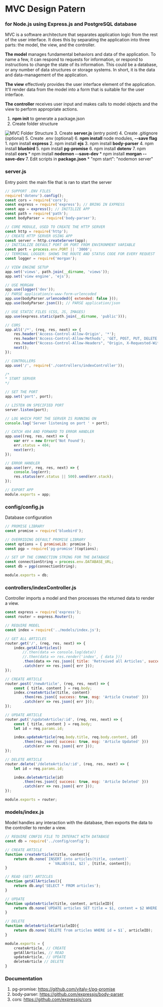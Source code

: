 # MVC Design Patern
### for Node.js using Express.js and PostgreSQL database

MVC is a software architecture that separates application logic from the rest of the user interface. It does this by separating the application into three parts: the model, the view, and the controller.

**The model** manages fundamental behaviors and data of the application. To name a few, it can respond to requests for information, or respond to instructions to change the state of its information. This could be a database, or any number of data structures or storage systems. In short, it is the data and data-management of the application.

**The view** effectively provides the user interface element of the application. It'll render data from the model into a form that is suitable for the user interface.

**The controller** receives user input and makes calls to model objects and the view to perform appropriate actions.

1. **npm init** to generate a package.json
2. Create folder structure 

![MVC Folder Structure](./readme-assets/mvc.png)
3. Create **server.js** (entry point)
4. Create .gitignore (optional)
5. Create .env (optional)
6. **npm install** node modules, **--save flag**
    1. npm install **express**
    2. npm install **ejs**
    3. npm install **body-parser**
    4. npm install **bluebird**
    5. npm install **pg-promise**
    6. npm install **dotenv**
    7. npm install **cors**
    * npm install **nodemon --save-dev**
    * npm install **morgan --save-dev**
7. Edit scripts in **package.json**
    * "npm start": "nodemon server"

    
### server.js
Entry point: the main file that is ran to start the server

```javascript
// SUPPORT .ENV FILES
require('dotenv').config();
const cors = require('cors');
const express = require('express'); // BRING IN EXPRESS
const app = express(); // INITILIZE APP
const path = require('path');
const bodyParser = require('body-parser'); 

// CORE MODULE, USED TO CREATE THE HTTP SERVER
const http = require('http');
// CREATE HTTP SERVER USING APP
const server = http.createServer(app);
// INITIALIZE DEFAULT PORT OR PORT FROM ENVIRONMENT VARIABLE
const port = process.env.PORT || '3000';
// TERMINAL LOGGER: SHOWS THE ROUTE AND STATUS CODE FOR EVERY REQUEST
const logger = require('morgan');

// VIEW ENGINE SETUP
app.set('views', path.join(__dirname, 'views'));
app.set('view engine', 'ejs');

// USE MORGAN
app.use(logger('dev'));
// PARSE application/x-www-form-urlencoded
app.use(bodyParser.urlencoded({ extended: false }));
app.use(bodyParser.json()); // PARSE application/json

// USE STATIC FILES (CSS, JS, IMAGES)
app.use(express.static(path.join(__dirname, 'public')));

// CORS
app.all('/*', (req, res, next) => {
    res.header('Access-Control-Allow-Origin', '*');
    res.header('Access-Control-Allow-Methods', 'GET, POST, PUT, DELETE');
    res.header("Access-Control-Allow-Headers", "Origin, X-Requested-With, Content-Type, Accept");
    next();
});

// CONTROLLERS
app.use('/', require('./controllers/indexController'));

/*
* START SERVER
*/

// SET THE PORT
app.set('port', port);

// LISTEN ON SPECIFIED PORT
server.listen(port);

// LOG WHICH PORT THE SERVER IS RUNNING ON
console.log('Server listening on port ' + port);

// CATCH 404 AND FORWARD TO ERROR HANDLER
app.use((req, res, next) => {
    var err = new Error('Not Found');
    err.status = 404;
    next(err);
});

// ERROR HANDLER
app.use((err, req, res, next) => {
    console.log(err);
    res.status(err.status || 500).send(err.stack);
});

// EXPORT APP
module.exports = app;
```

### config/config.js
Database configuration

```javascript
// PROMISE LIBRARY
const promise = require('bluebird');

// OVERRIDING DEFAULT PROMISE LIBRARY
const options = { promiseLib: promise };
const pgp = require('pg-promise')(options);

// SET UP THE CONNECTION STRING FOR THE DATABASE
const connectionString = process.env.DATABASE_URL;
const db = pgp(connectionString);

module.exports = db;
```

### controllers/indexController.js
Controller imports a model and then processes the returned data to render a view.

```javascript
const express = require('express');
const router = express.Router();

// REQUIRE MODEL
const index = require('../models/index.js');

// GET ALL ARTICLES
router.get('/', (req, res, next) => {
    index.getAllArticles()
        //.then(data => console.log(data))
        //.then(data => res.render('index', { data }))
        .then(data => res.json({ title: 'Retreived all Articles', success: true, data }))
        .catch(err => res.json({ err }));
});

// CREATE ARTICLE
router.post('/newArticle', (req, res, next) => {
    const { title, content } = req.body;
    index.createArticle(title, content)
        .then(res.json({ success: true, msg: 'Article Created' }))
        .catch(err => res.json({ err }));
});

// UPDATE ARTICLE
router.put('/updateArticle/:id', (req, res, next) => {
    const { title, content } = req.body;
    let id = req.params.id;

    index.updateArticle(req.body.title, req.body.content, id)
        .then(res.json({ success: true, msg: 'Article Updated' }))
        .catch(err => res.json({ err }));
});

// DELETE ARTICLE
router.delete('/deleteArticle/:id', (req, res, next) => {
    let id = req.params.id;

    index.deleteArticle(id)
        .then(res.json({ success: true, msg: 'Article Deleted' }))
        .catch(err => res.json({ err }));
});

module.exports = router;
```

### models/index.js
Model handles any interaction with the database, then exports the data to the controller to render a view.

```javascript
// REQUIRE CONFIG FILE TO INTERACT WITH DATABASE
const db = require('../config/config');

// CREATE ARTICLE
function createArticle(title, content){
    return db.none(`INSERT into articles(title, content)`
                    + `VALUES($1, $2)`, [title, content]);
}

// READ (GET) ARTICLES
function getAllArticles(){
    return db.any('SELECT * FROM articles');
}

// UPDATE
function updateArticle(title, content, articleID){
    return db.none(`UPDATE articles SET title = $1, content = $2 WHERE id = $3`, [title, content, articleID]);
}

// DELETE
function deleteArticle(articleID){
    return db.none(`DELETE from articles WHERE id = $1`, articleID);
}

module.exports = {
    createArticle, // CREATE
    getAllArticles, // READ
    updateArticle, // UPDATE
    deleteArticle // DELETE
}
```

### Documentation
1. pg-promise: https://github.com/vitaly-t/pg-promise
2. body-parser: https://github.com/expressjs/body-parser
3. cors: https://github.com/expressjs/cors